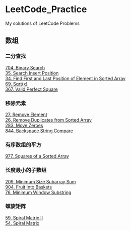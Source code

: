 # LeetCode_Practice
My solutions of LeetCode Problems

## 数组
### 二分查找
[704. Binary Search](https://github.com/HikariXuXu/LeetCode_Practice/blob/main/704.%20Binary%20Search.md)<br>
[35. Search Insert Position](https://github.com/HikariXuXu/LeetCode_Practice/blob/main/35.%20Search%20Insert%20Position.md)<br>
[34. Find First and Last Position of Element in Sorted Array](https://github.com/HikariXuXu/LeetCode_Practice/blob/main/34.%20Find%20First%20and%20Last%20Position%20of%20Element%20in%20Sorted%20Array.md)<br>
[69. Sqrt(x)](https://github.com/HikariXuXu/LeetCode_Practice/blob/main/69.%20Sqrt(x).md)<br>
[367. Valid Perfect Square](https://github.com/HikariXuXu/LeetCode_Practice/blob/main/367.%20Valid%20Perfect%20Square.md)
### 移除元素
[27. Remove Element](https://github.com/HikariXuXu/LeetCode_Practice/blob/main/27.%20Remove%20Element.md)<br>
[26. Remove Duplicates from Sorted Array](https://github.com/HikariXuXu/LeetCode_Practice/blob/main/26.%20Remove%20Duplicates%20from%20Sorted%20Array.md)<br>
[283. Move Zeroes](https://github.com/HikariXuXu/LeetCode_Practice/blob/main/283.%20Move%20Zeroes.md)<br>
[844. Backspace String Compare](https://github.com/HikariXuXu/LeetCode_Practice/blob/main/844.%20Backspace%20String%20Compare.md)
### 有序数组的平方
[977. Squares of a Sorted Array](https://github.com/HikariXuXu/LeetCode_Practice/blob/main/977.%20Squares%20of%20a%20Sorted%20Array.md)
### 长度最小的子数组
[209. Minimum Size Subarray Sum](https://github.com/HikariXuXu/LeetCode_Practice/blob/main/209.%20Minimum%20Size%20Subarray%20Sum.md)<br>
[904. Fruit Into Baskets](https://github.com/HikariXuXu/LeetCode_Practice/blob/main/904.%20Fruit%20Into%20Baskets.md)<br>
[76. Minimum Window Substring](https://github.com/HikariXuXu/LeetCode_Practice/blob/main/76.%20Minimum%20Window%20Substring.md)
### 螺旋矩阵
[59. Spiral Matrix II](https://github.com/HikariXuXu/LeetCode_Practice/blob/main/59.%20Spiral%20Matrix%20II.md)<br>
[54. Spiral Matrix](https://github.com/HikariXuXu/LeetCode_Practice/blob/main/54.%20Spiral%20Matrix.md)
